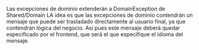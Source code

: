 Las excepciones de dominio extenderán a DomainException de Shared/Domain
LA idea es que las excepciones de dominio contendrán un mensaje que puede ser trasladado directamente al usuario final, ya que contendrán lógica del negocio.
Así pues este mensaje deberá quedar especificado por el frontend, que será el que especifique el idioma del mensaje.